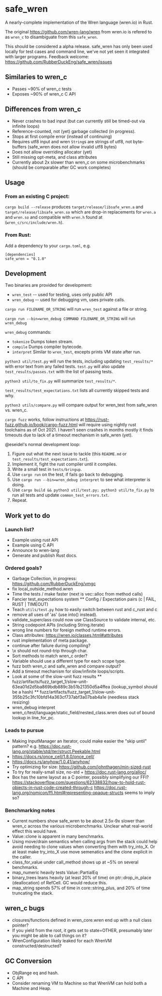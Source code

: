 # safe_wren
A nearly-complete implementation of the Wren language (wren.io) in Rust.

The original https://github.com/wren-lang/wren from wren.io is
refered to as `wren_c` to disambiguate from this `safe_wren`.

This should be considered a alpha release.  safe_wren has only been used
locally for test cases and command line, we've not yet seen it integrated
with larger programs.  Feedback welcome: https://github.com/RubberDuckEng/safe_wren/issues

## Similaries to wren_c
* Passes ~90% of wren_c tests
* Exposes ~90% of wren_c C API

## Differences from wren_c
* Never crashes to bad input (but can currently still be timed-out via infinite loops)
* Reference-counted, not (yet) garbage collected (in progress).
* Stops at first compile error (instead of continuing)
* Requires utf8 input and wren `String`s are strings of utf8, not byte-buffers (safe_wren does not allow invalid utf8 bytes)
* Does not allow overriding allocator (yet)
* Still missing opt-meta, and class attributes
* Currently about 2x slower than wren_c on some microbenchmarks (should be comparable after GC work completes)

## Usage

### From an existing C project:

`cargo build --release` produces `target/release/libsafe_wren.a` and
`target/release/libsafe_wren.so` which are drop-in replacements for
`wren.a` and `wren.so` and compatible with `wren.h`
found at (`wren_c/src/include/wren.h`).


### From Rust:
Add a dependency to your `cargo.toml`, e.g.

```
[dependencies]
safe_wren = "0.1.0"
```

## Development

Two binaries are provided for development:
- `wren_test` -- used for testing, uses only public API
- `wren_debug` -- used for debugging vm, uses private calls.

`cargo run FILENAME_OR_STRING` will run `wren_test` against a file or string.


`cargo run --bin=wren_debug COMMAND FILENAME_OR_STRING` will run `wren_debug`

`wren_debug` commands:
* `tokenize` Dumps token stream.
* `compile`  Dumps compiler bytecode.
* `interpret` Similar to `wren_test`, excepts prints VM state after run.


`python3 util/test.py` will run the tests, including updating `test_results/*`
with error text from any failed tests.  `test.py` will also update
`test_results/passes.txt` with the list of passing tests.

`python3 util/to_fix.py` will summarize `test_results/*`.

`test_results/test_expectations.txt` lists all currently skipped tests and why.

`python3 utils/compare.py` will compare output for wren_test from safe_wren vs. wren_c.

`cargo fuzz` works, follow instructions at https://rust-fuzz.github.io/book/cargo-fuzz.html
will require using nightly rust toolchains as of Oct 2021.  I haven't seen crashes in months
mostly it finds timeouts due to lack of a timeout mechanism in safe_wren (yet).

@eseidel's normal development loop:
1. Figure out what the next issue to tackle (this `README.md` or `test_results/test_expectations.txt`).
2. Implement it, fight the rust compiler until it compiles.
3. Write a small test in `tests/bringup`.
4. Use `cargo run` on the test, if fails go back to debugging.
5. Use `cargo run --bin=wren_debug interpret` to see what interpreter is doing.
6. Use `cargo build && python3 util/test.py; python3 util/to_fix.py` to run all tests and update `common_test_errors.txt`.
7. Repeat.

## Work yet to do

### Launch list?
* Example using rust API
* Example using C API
* Announce to wren-lang
* Generate and publish Rust docs.

### Ordered goals?
* Garbage Collection, in progress: https://github.com/RubberDuckEng/vmgc
* fix local_outside_method.wren
* Time the tests / make faster (next is vec::alloc from method calls)
* Fancier test_expectations system
 ** Config / Expectation pairs (c | FAIL, RUST | TIMEOUT)
* Teach `utils/test.py` how to easily switch between rust and c_rust and c
* remove all uses of 'as' (use into() instead).
* validate_superclass could now use ClassSource to validate internal, etc.
* String codepoint APIs (including String.iterate)
* wrong line numbers for foreign method runtime errors.
* Class attributes: https://wren.io/classes.html#attributes
* rust implementation of meta package.
* continue after failure during compiling?
* \x should not round-trip through char.
* Sort methods to match wren_c order?
* Variable should use a different type for each scope type.
* fuzz both wren_c and safe_wren and compare output?
* Add a timeout mechanism for slow/infinite loops/scripts.
* Look at some of the slow-unit fuzz results
 ** fuzz/artifacts/fuzz_target_1/slow-unit-63ea01d2d5ba869bdb889c3b51b21350d5a4ffea (lookup_symbol should be a hash)
 ** fuzz/artifacts/fuzz_target_1/slow-unit-355b25c3fc10bfd14a363cf737abf3a07bab4a1e (needless stack resizing)
* wren_debug interpret wren_c/test/language/static_field/nested_class.wren does out of bound lookup in line_for_pc.

### Leads to pursue
* Making InputManager an Iterator, could make easier the "skip until" pattern?
  e.g. https://doc.rust-lang.org/stable/std/iter/struct.Peekable.html
* https://docs.rs/once_cell/1.8.0/once_cell/
* https://docs.rs/anyhow/1.0.41/anyhow/
* Try optimizing for size: https://github.com/johnthagen/min-sized-rust
* To try for really-small size, no-std + https://doc.rust-lang.org/alloc/
* Box has the same layout as a C pointer, possibly simplifying our FFI?
https://stackoverflow.com/questions/62338832/how-to-hold-rust-objects-in-rust-code-created-through-c
https://doc.rust-lang.org/nomicon/ffi.html#representing-opaque-structs seems to imply so?

### Benchmarking notes
* Current numbers show safe_wren to be about 2.5x-9x slower than wren_c across
  the various microbenchmarks.  Unclear what real-world effect this would have.
* Value::clone is apparent in many benchmarks.
* Using move/drain semantics when calling args from the stack could help avoid
  needing to clone values when converting them with try_into_X.
  Or at least make try_into_X use move semenatics and the clone explicit in
  the caller.
* class_for_value under call_method shows up at ~5% on several benchmarks.
* map_numeric heavily tests Value::PartialEq
* binary_trees leans heavily (at least 20% of time) on ptr::drop_in_place
  (deallocation) of RefCell<ObjInstance>.  GC would reduce this.
* map_string spends 57% of time in core::string_plus, and 20% of time
  truncating the stack.

## wren_c bugs
* closures/functions defined in wren_core.wren end up with a null class pointer?
* If you yield from the root, it gets set to state=OTHER, presumably later you
might be able to call things on it?
* WrenConfiguration likely leaked for each WrenVM constructed/destructed?


## GC Conversion
* ObjRange eq and hash.
* C API
* Consider renaming VM to Machine so that WrenVM can hold both a Machine and Heap.